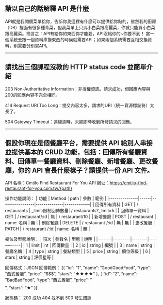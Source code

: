 ## 請以自己的話解釋 API 是什麼

API就是我開個菜單給你，告訴你我這裡有什麼可以提供給你點的，雖然我的廚房（DB）裡面有很多種青菜，但我菜單上只賣小白菜跟高麗菜，你就只能買小白菜跟高麗菜。簡言之：API有給你的東西你才能要，API沒給你的~你要不到！
當一個系統去跟一個資料庫撈東西的時候就需要API；如果兩個系統需要互相交換資料，則需要分別寫API。


---
## 請找出三個課程沒教的 HTTP status code 並簡單介紹

203 Non-Authoritative Information：非授權資訊。請求成功，但回應內容與200的回應內容不完全相同。

414 Request URI Too Long：提交內容太多，請求的URI（統一資源標誌符）太長了。

504 Gateway Timeout：連線逾時，未能即時收到所發請求的回應。


---
## 假設你現在是個餐廳平台，需要提供 API 給別人串接並提供基本的 CRUD 功能，包括：回傳所有餐廳資料、回傳單一餐廳資料、刪除餐廳、新增餐廳、更改餐廳，你的 API 會長什麼樣子？請提供一份 API 文件。

API 名稱：Cmtilo Find Restaurant For You
API 網址：https://cmtilo-find-restaurant-for-you.com.tw/{path}

操作功能說明：
| 功能           | Method | path                  | 參數       | 範例      |
|---------------|------|-----------------|--------------|-------------|
| 回傳所有資料 | GET  | / restaurants    | _limit:限制回傳數量| / restaurants?_limit=5 |
| 回傳單一資料 | GET   | / restaurant/:id | 無         | / restaurant/10 |
| 新增餐廳     | POST    | / restaurant        | name: 名稱 | 無  |
| 刪除餐廳     | DELETE | / restaurant /:id | 無                 | 無  |
| 更改餐廳     | PATCH  | / restaurant /:id | name: 名稱 | 無 |

欄位及型態說明：
| 項次 | 參數名 | 型態 | 說明      |
|-------|---------|--------|------------|
| 1    | limit    | int   | 回傳數量  |
| 2    | id      | string | 編號      |
| 3    | name   | string | 餐廳名稱  |
| 4    | type    | string | 餐點類型  |
| 5    | price    | string | 價位等級  |
| 6    | stars    | string | 評價星等  |

回傳格式：JSON
回傳範例：
[{
  “id”: “1”,
  “name”: ”GoodGoodFood”,
  “type”: “西式餐廳”,
  “price”: “$$$”,
  “stars”: “★★★★” 
},
{
  “id”: “2”,
  “name”: ”BadBadFood”,
  “type”: “西式餐廳”,
  “price”: “$$$$”,
  “stars”: “★” 
}]

狀態碼：
200 成功
404 找不到
500 發生錯誤

